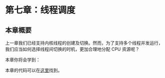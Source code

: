 # 第七章：线程调度

## 本章概要

上一章我们已经支持内核线程的创建及切换。然而，为了支持多个线程并发运行，我们应当如何选择线程间切换的时机，更加合理地分配 CPU 资源呢？

本章你将会学到：

本章的代码可以在[这里]()找到。